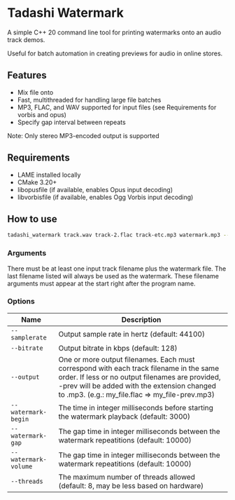 # Tadashi Watermark

A simple C++ 20 command line tool for printing watermarks onto an audio track demos.

Useful for batch automation in creating previews for audio in online stores.

## Features

- Mix file onto
- Fast, multithreaded for handling large file batches
- MP3, FLAC, and WAV supported for input files (see Requirements for vorbis and opus)
- Specify gap interval between repeats

Note: Only stereo MP3-encoded output is supported

## Requirements
- LAME installed locally
- CMake 3.20+
- libopusfile (if available, enables Opus input decoding)
- libvorbisfile (if available, enables Ogg Vorbis input decoding)

## How to use

```bash
tadashi_watermark track.wav track-2.flac track-etc.mp3 watermark.mp3 --output track_one.mp3 pizza.mp3 muzak-ish.mp3
```

### Arguments
There must be at least one input track filename plus the watermark file. The last filename listed will always be used as the watermark. These filename arguments must appear at the start right after the program name.

### Options
| Name                 | Description                                  |
|----------------------|----------------------------------------------|
| `--samplerate`       | Output sample rate in hertz (default: 44100) |
| `--bitrate`          | Output bitrate in kbps (default: 128)        |
| `--output`           | One or more output filenames. Each must correspond with each track filename in the same order. If less or no output filenames are provided, -prev will be added with the extension changed to .mp3. (e.g.: my_file.flac => my_file-prev.mp3)   |
| `--watermark-begin`  | The time in integer milliseconds before starting the watermark playback (default: 3000)   |
| `--watermark-gap`    | The gap time in integer milliseconds between the watermark  repeatitions (default: 10000) |
| `--watermark-volume` | The gap time in integer milliseconds between the watermark  repeatitions (default: 10000) |
| `--threads`          | The maximum number of threads allowed (default: 8, may be less based on hardware)         |
